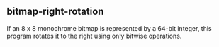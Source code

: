 ## bitmap-right-rotation
If an 8 x 8 monochrome bitmap is represented by a 64-bit integer, this program rotates it to the right using only bitwise operations.
